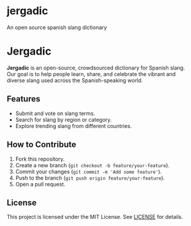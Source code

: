 # jergadic
An open source spanish slang dictionary 
# Jergadic

**Jergadic** is an open-source, crowdsourced dictionary for Spanish slang. Our goal is to help people learn, share, and celebrate the vibrant and diverse slang used across the Spanish-speaking world.

## Features
- Submit and vote on slang terms.
- Search for slang by region or category.
- Explore trending slang from different countries.

## How to Contribute
1. Fork this repository.
2. Create a new branch (`git checkout -b feature/your-feature`).
3. Commit your changes (`git commit -m 'Add some feature'`).
4. Push to the branch (`git push origin feature/your-feature`).
5. Open a pull request.

## License
This project is licensed under the MIT License. See [LICENSE](LICENSE) for details.

